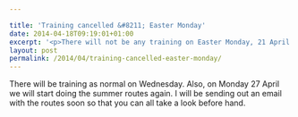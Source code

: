 ```yaml
---

title: 'Training cancelled &#8211; Easter Monday'
date: 2014-04-18T09:19:01+01:00
excerpt: '<p>There will not be any training on Easter Monday, 21 April 2014, as the centre will be closing at 8pm. </p>'
layout: post
permalink: /2014/04/training-cancelled-easter-monday/
---
```

There will be training as normal on Wednesday. Also, on Monday 27 April we will start doing the summer routes again. I will be sending out an email with the routes soon so that you can all take a look before hand.